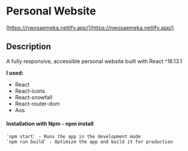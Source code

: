 # Personal Website

[https://nwosaemeka.netlify.app/](https://nwosaemeka.netlify.app/)

## Description

A fully responsive, accessible personal website built with React ^16.13.1

**I used:**

- React
- React-icons
- React-snowfall
- React-router-dom
- Aos

#### Installation with Npm - npm install

```
`npm start` - Runs the app in the development mode
`npm run build` - Optimize the app and build it for production

```
